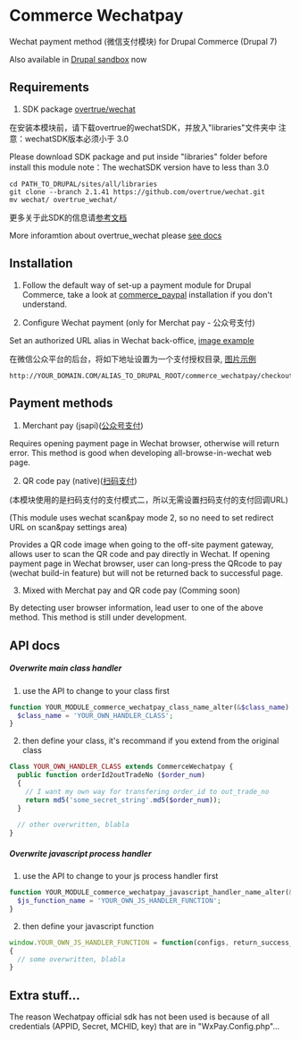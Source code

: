 Commerce Wechatpay
==============

Wechat payment method (微信支付模块) for Drupal Commerce (Drupal 7)

Also available in [Drupal sandbox](https://www.drupal.org/sandbox/yuhao6066/2612324) now

## Requirements

1. SDK package [overtrue/wechat](https://github.com/overtrue/wechat)

  在安装本模块前，请下载overtrue的wechatSDK，并放入"libraries"文件夹中
  注意：wechatSDK版本必须小于 3.0
  
  Please download SDK package and put inside "libraries" folder before install this module
  note：The wechatSDK version have to less than 3.0
  
  ```shell
  cd PATH_TO_DRUPAL/sites/all/libraries
  git clone --branch 2.1.41 https://github.com/overtrue/wechat.git
  mv wechat/ overtrue_wechat/
  ```
  
  更多关于此SDK的信息请[参考文档](https://github.com/overtrue/wechat/wiki/%E5%BE%AE%E4%BF%A1%E6%94%AF%E4%BB%98)
  
  More inforamtion about overtrue_wechat please [see docs](https://github.com/overtrue/wechat/wiki/%E5%BE%AE%E4%BF%A1%E6%94%AF%E4%BB%98)

## Installation

1. Follow the default way of set-up a payment module for Drupal Commerce, take a look at [commerce_paypal](https://www.drupal.org/project/commerce_paypal) installation if you don't understand.

2. Configure Wechat payment (only for Merchat pay - 公众号支付)

  Set an authorized URL alias in Wechat back-office, [image example](https://raw.githubusercontent.com/tomzhu6066/commerce_wechatpay/master/commerce_wechatpay_configuration.jpg)

  在微信公众平台的后台，将如下地址设置为一个支付授权目录, [图片示例](https://raw.githubusercontent.com/tomzhu6066/commerce_wechatpay/master/commerce_wechatpay_configuration.jpg)

  ```
  http://YOUR_DOMAIN.COM/ALIAS_TO_DRUPAL_ROOT/commerce_wechatpay/checkout/
  ```

## Payment methods

1. Merchant pay (jsapi)([公众号支付](https://pay.weixin.qq.com/wiki/doc/api/jsapi.php?chapter=7_1))

  Requires opening payment page in Wechat browser, otherwise will return error. This method is good when developing all-browse-in-wechat web page.

2. QR code pay (native)([扫码支付](https://pay.weixin.qq.com/wiki/doc/api/native.php?chapter=6_1))

  (本模块使用的是扫码支付的支付模式二，所以无需设置扫码支付的支付回调URL)

  (This module uses wechat scan&pay mode 2, so no need to set redirect URL on scan&pay settings area)

  Provides a QR code image when going to the off-site payment gateway, allows user to scan the QR code and pay directly in Wechat. If opening payment page in Wechat browser, user can long-press the QRcode to pay (wechat build-in feature) but will not be returned back to successful page.
  
3. Mixed with Merchat pay and QR code pay (Comming soon)
  
  By detecting user browser information, lead user to one of the above method. This method is still under development.

## API docs

##### Overwrite main class handler
  
  1. use the API to change to your class first
  ```php
  function YOUR_MODULE_commerce_wechatpay_class_name_alter(&$class_name) {
    $class_name = 'YOUR_OWN_HANDLER_CLASS';
  }
  ```
  
  2. then define your class, it's recommand if you extend from the original class
  ```php
  Class YOUR_OWN_HANDLER_CLASS extends CommerceWechatpay {
    public function orderId2outTradeNo ($order_num)
    {
      // I want my own way for transfering order_id to out_trade_no
      return md5('some_secret_string'.md5($order_num));
    }
    
    // other overwritten, blabla
  }
  ```

##### Overwrite javascript process handler

  1. use the API to change to your js process handler first
  ```php
  function YOUR_MODULE_commerce_wechatpay_javascript_handler_name_alter(&$js_function_name) {
    $js_function_name = 'YOUR_OWN_JS_HANDLER_FUNCTION';
  }
  ```
  
  2. then define your javascript function
  ```js
  window.YOUR_OWN_JS_HANDLER_FUNCTION = function(configs, return_success_url, return_failure_url)
  {
    // some overwritten, blabla
  }
  ```

## Extra stuff...

The reason Wechatpay official sdk has not been used is because of all credentials (APPID, Secret, MCHID, key) that are in "WxPay.Config.php"...
